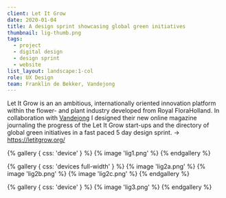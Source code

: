 ```yaml
---
client: Let It Grow
date: 2020-01-04
title: A design sprint showcasing global green initiatives
thumbnail: lig-thumb.png
tags:
  - project
  - digital design
  - design sprint
  - website
list_layout: landscape:1-col
role: UX Design
team: Franklin de Bekker, Vandejong
---
```


Let It Grow is an an ambitious, internationally oriented innovation platform within the flower- and plant industry developed from Royal FloraHolland. In collaboration with [Vandejong](https://vandejong.com/) I designed their new online magazine journaling the progress of the Let It Grow start-ups and the directory of global green initiatives in a fast paced 5 day design sprint.
&rarr; https://letitgrow.org/

{% gallery {
  css: 'device'
} %}
{% image 'lig1.png' %}
{% endgallery %}


{% gallery {
  css: 'devices full-width'
} %}
{% image 'lig2a.png' %}
{% image 'lig2b.png' %}
{% image 'lig2c.png' %}
{% endgallery %}

{% gallery {
  css: 'device'
} %}
{% image 'lig3.png' %}
{% endgallery %}
